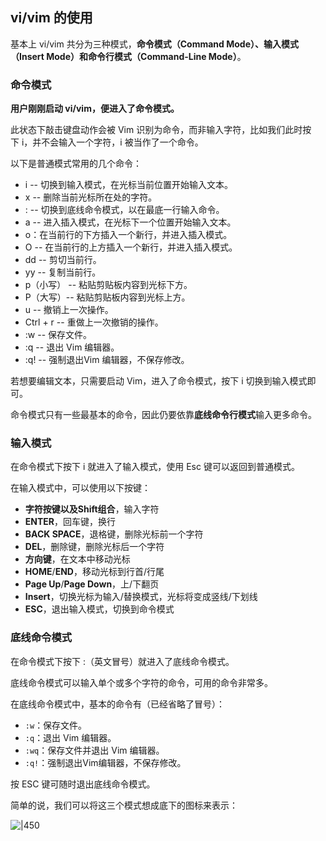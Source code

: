 ## vi/vim 的使用

基本上 vi/vim 共分为三种模式，**命令模式（Command Mode）、输入模式（Insert Mode）和命令行模式（Command-Line Mode）**。

### 命令模式

**用户刚刚启动 vi/vim，便进入了命令模式。**

此状态下敲击键盘动作会被 Vim 识别为命令，而非输入字符，比如我们此时按下 i，并不会输入一个字符，i 被当作了一个命令。

以下是普通模式常用的几个命令：

- i -- 切换到输入模式，在光标当前位置开始输入文本。
- x -- 删除当前光标所在处的字符。
- : -- 切换到底线命令模式，以在最底一行输入命令。
- a -- 进入插入模式，在光标下一个位置开始输入文本。
- o：在当前行的下方插入一个新行，并进入插入模式。
- O -- 在当前行的上方插入一个新行，并进入插入模式。
- dd -- 剪切当前行。
- yy -- 复制当前行。
- p（小写） -- 粘贴剪贴板内容到光标下方。
- P（大写）-- 粘贴剪贴板内容到光标上方。
- u -- 撤销上一次操作。
- Ctrl + r -- 重做上一次撤销的操作。
- :w -- 保存文件。
- :q -- 退出 Vim 编辑器。
- :q! -- 强制退出Vim 编辑器，不保存修改。

若想要编辑文本，只需要启动 Vim，进入了命令模式，按下 i 切换到输入模式即可。

命令模式只有一些最基本的命令，因此仍要依靠**底线命令行模式**输入更多命令。

### 输入模式

在命令模式下按下 i 就进入了输入模式，使用 Esc 键可以返回到普通模式。

在输入模式中，可以使用以下按键：

- **字符按键以及Shift组合**，输入字符
- **ENTER**，回车键，换行
- **BACK SPACE**，退格键，删除光标前一个字符
- **DEL**，删除键，删除光标后一个字符
- **方向键**，在文本中移动光标
- **HOME**/**END**，移动光标到行首/行尾
- **Page Up**/**Page Down**，上/下翻页
- **Insert**，切换光标为输入/替换模式，光标将变成竖线/下划线
- **ESC**，退出输入模式，切换到命令模式

### 底线命令模式

在命令模式下按下 :（英文冒号）就进入了底线命令模式。

底线命令模式可以输入单个或多个字符的命令，可用的命令非常多。

在底线命令模式中，基本的命令有（已经省略了冒号）：

- `:w`：保存文件。
- `:q`：退出 Vim 编辑器。
- `:wq`：保存文件并退出 Vim 编辑器。
- `:q!`：强制退出Vim编辑器，不保存修改。

按 ESC 键可随时退出底线命令模式。

简单的说，我们可以将这三个模式想成底下的图标来表示：

![|450](https://www.runoob.com/wp-content/uploads/2014/07/vim-vi-workmodel.png)
